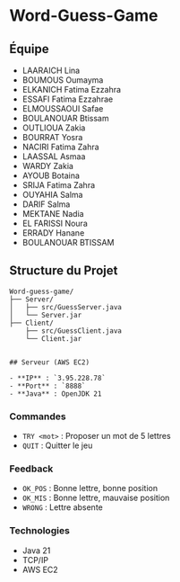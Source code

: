 # Word-Guess-Game


## Équipe
- LAARAICH Lina
- BOUMOUS Oumayma
- ELKANICH Fatima Ezzahra
- ESSAFI Fatima Ezzahrae
- ELMOUSSAOUI Safae
- BOULANOUAR Btissam
- OUTLIOUA Zakia
- BOURRAT Yosra
- NACIRI Fatima Zahra
- LAASSAL Asmaa
- WARDY Zakia
- AYOUB Botaina
- SRIJA Fatima Zahra
- OUYAHIA Salma
- DARIF Salma
- MEKTANE Nadia
- EL FARISSI Noura 
- ERRADY Hanane
- BOULANOUAR BTISSAM

## Structure du Projet

```
Word-guess-game/
├── Server/
│   ├── src/GuessServer.java
│   └── Server.jar
├── Client/
    ├── src/GuessClient.java
    └── Client.jar


## Serveur (AWS EC2)

- **IP** : `3.95.228.78`
- **Port** : `8888`
- **Java** : OpenJDK 21

```

### Commandes

- `TRY <mot>` : Proposer un mot de 5 lettres
- `QUIT` : Quitter le jeu

### Feedback

- `OK_POS` : Bonne lettre, bonne position
- `OK_MIS` : Bonne lettre, mauvaise position
- `WRONG` : Lettre absente
  
### Technologies

- Java 21
- TCP/IP
- AWS EC2
